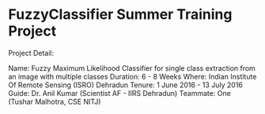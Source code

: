 # FuzzyClassifier Summer Training Project

Project Detail:

Name:      Fuzzy Maximum Likelihood Classifier for single class extraction from an image with multiple classes
Duration:  6 - 8 Weeks
Where:     Indian Institute Of Remote Sensing (ISRO) Dehradun
Tenure:    1 June 2016 - 13 July 2016
Guide:     Dr. Anil Kumar (Scientist AF - IIRS Dehradun)
Teammate:  One (Tushar Malhotra, CSE NITJ)
